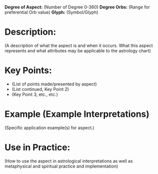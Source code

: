 **Degree of Aspect:** (Number of Degree 0-360)
**Degree Orbs:** (Range for preferential Orb value)
**Glyph:** (Symbol/Glyph)

# **Description:**
(A description of what the aspect is and when it occurs. What this aspect represents and what attributes may be applicable to the astrology chart)

# **Key Points:**
- (List of points made/presented by aspect)
- (List continued, Key Point 2)
- (Key Point 3, etc., etc.)

# **Example** **(Example Interpretations)**
(Specific application example(s) for aspect.) 

# **Use in Practice:**
(How to use the aspect in astrological interpretations as well as metaphysical and spiritual practice and implementation)